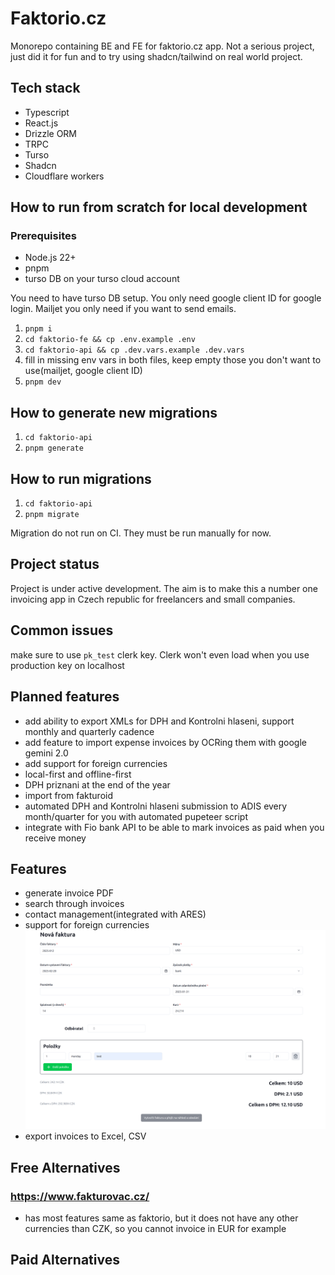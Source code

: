 # Faktorio.cz

Monorepo containing BE and FE for faktorio.cz app.
Not a serious project, just did it for fun and to try using shadcn/tailwind on real world project.

## Tech stack

- Typescript
- React.js
- Drizzle ORM
- TRPC
- Turso
- Shadcn
- Cloudflare workers

## How to run from scratch for local development

### Prerequisites

- Node.js 22+
- pnpm
- turso DB on your turso cloud account

You need to have turso DB setup. You only need google client ID for google login.
Mailjet you only need if you want to send emails.

1. `pnpm i`
2. `cd faktorio-fe && cp .env.example .env`
3. `cd faktorio-api && cp .dev.vars.example .dev.vars`
4. fill in missing env vars in both files, keep empty those you don't want to use(mailjet, google client ID)
5. `pnpm dev`

## How to generate new migrations

1. `cd faktorio-api`
2. `pnpm generate`

## How to run migrations

1. `cd faktorio-api`
2. `pnpm migrate`

Migration do not run on CI. They must be run manually for now.

## Project status

Project is under active development. The aim is to make this a number one invoicing app in Czech republic for freelancers and small companies.

## Common issues

make sure to use `pk_test` clerk key. Clerk won't even load when you use production key on localhost

## Planned features

- add ability to export XMLs for DPH and Kontrolni hlaseni, support monthly and quarterly cadence
- add feature to import expense invoices by OCRing them with google gemini 2.0
- add support for foreign currencies
- local-first and offline-first
- DPH priznani at the end of the year
- import from fakturoid
- automated DPH and Kontrolni hlaseni submission to ADIS every month/quarter for you with automated pupeteer script
- integrate with Fio bank API to be able to mark invoices as paid when you receive money

## Features

- generate invoice PDF
- search through invoices
- contact management(integrated with ARES)
- support for foreign currencies ![nová faktura](images/cdc8dd7ed308322d42c6d5af6b481be7f7dff3cca6de0dcb16921f0e6f44ccbb.png)
- export invoices to Excel, CSV

## Free Alternatives

### https://www.fakturovac.cz/

- has most features same as faktorio, but it does not have any other currencies than CZK, so you cannot invoice in EUR for example

## Paid Alternatives

